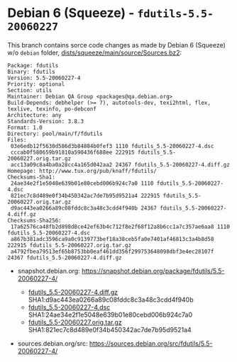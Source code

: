 Debian 6 (Squeeze) - `fdutils-5.5-20060227`
===========================================

This branch contains sorce code changes as made by Debian 6 (Squeeze) w/o `debian` folder,
[dists/squeeze/main/source/Sources.bz2](http://debian.inet.de/debian-archive/debian/dists/squeeze/main/source/Sources.bz2):

```
Package: fdutils
Binary: fdutils
Version: 5.5-20060227-4
Priority: optional
Section: utils
Maintainer: Debian QA Group <packages@qa.debian.org>
Build-Depends: debhelper (>= 7), autotools-dev, texi2html, flex, texlive, texinfo, po-debconf
Architecture: any
Standards-Version: 3.8.3
Format: 1.0
Directory: pool/main/f/fdutils
Files:
 03e6edb12f5630d586d3b84804b0fef3 1110 fdutils_5.5-20060227-4.dsc
 cccab0f580659b91810a590436f688ee 222915 fdutils_5.5-20060227.orig.tar.gz
 acc13a09c8a4ba0a28cc4a165d042aa2 24367 fdutils_5.5-20060227-4.diff.gz
Homepage: http://www.tux.org/pub/knaff/fdutils/
Checksums-Sha1:
 24ae34e2f1e5048e639b01e80cebd006b924c7a0 1110 fdutils_5.5-20060227-4.dsc
 821ec7c8d489e0f34b450342ac7de7b95d9521a4 222915 fdutils_5.5-20060227.orig.tar.gz
 d9ac443ea0266a89c08fddc8c3a48c3cdd4f940b 24367 fdutils_5.5-20060227-4.diff.gz
Checksums-Sha256:
 17a62576ca48fb2d898d8ce42ef63b4c712f8e2f68f12a8b6cc1a7c357ae6aa8 1110 fdutils_5.5-20060227-4.dsc
 a867b381adc3596ca9a0c9139773bef18a38ceb5fa0e7401af46813c3a4b8d58 222915 fdutils_5.5-20060227.orig.tar.gz
 a4792fbea79513ef65b8753bb0eaf461dd356f299753648098dbf3e4ec28107f 24367 fdutils_5.5-20060227-4.diff.gz
```

* snapshot.debian.org: https://snapshot.debian.org/package/fdutils/5.5-20060227-4/

  * [fdutils_5.5-20060227-4.diff.gz](https://snapshot.debian.org/archive/debian-archive/20150827T091707Z/debian/pool/main/f/fdutils/fdutils_5.5-20060227-4.diff.gz)
    SHA1:d9ac443ea0266a89c08fddc8c3a48c3cdd4f940b
  * [fdutils_5.5-20060227-4.dsc](https://snapshot.debian.org/archive/debian-archive/20150827T091707Z/debian/pool/main/f/fdutils/fdutils_5.5-20060227-4.dsc)
    SHA1:24ae34e2f1e5048e639b01e80cebd006b924c7a0
  * [fdutils_5.5-20060227.orig.tar.gz](https://snapshot.debian.org/archive/debian-archive/20110127T084257Z/debian/pool/main/f/fdutils/fdutils_5.5-20060227.orig.tar.gz)
    SHA1:821ec7c8d489e0f34b450342ac7de7b95d9521a4

* sources.debian.org/src: https://sources.debian.org/src/fdutils/5.5-20060227-4/
